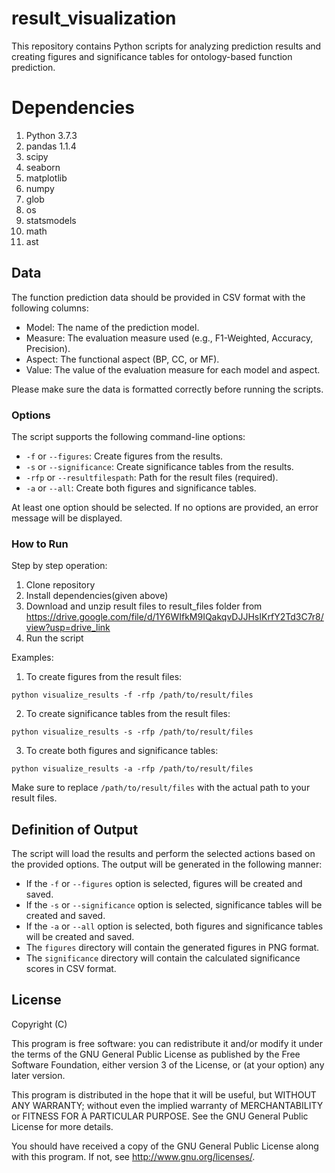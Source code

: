 # result_visualization

This repository contains Python scripts for analyzing prediction results and creating figures and significance tables for ontology-based function prediction.

# Dependencies
 1.	Python 3.7.3
 2.	pandas 1.1.4
 3.	scipy
 4.	seaborn
 5.	matplotlib
 6.	numpy
 7.	glob
 8.	os
 9.	statsmodels
 10.	math
 11.	ast

## Data

The function prediction data should be provided in CSV format with the following columns:

- Model: The name of the prediction model.
- Measure: The evaluation measure used (e.g., F1-Weighted, Accuracy, Precision).
- Aspect: The functional aspect (BP, CC, or MF).
- Value: The value of the evaluation measure for each model and aspect.

Please make sure the data is formatted correctly before running the scripts.

### Options

The script supports the following command-line options:

- `-f` or `--figures`: Create figures from the results.
- `-s` or `--significance`: Create significance tables from the results.
- `-rfp` or `--resultfilespath`: Path for the result files (required).
- `-a` or `--all`: Create both figures and significance tables.

At least one option should be selected. If no options are provided, an error message will be displayed.

### How to Run

Step by step operation:
  1. Clone repository
  2. Install dependencies(given above)
  3. Download and unzip result files to result_files folder from https://drive.google.com/file/d/1Y6WIfkM9IQakqvDJJHsIKrfY2Td3C7r8/view?usp=drive_link
  4. Run the script

Examples:

1. To create figures from the result files:

```
python visualize_results -f -rfp /path/to/result/files
```

2. To create significance tables from the result files:

```
python visualize_results -s -rfp /path/to/result/files
```

3. To create both figures and significance tables:

```
python visualize_results -a -rfp /path/to/result/files
```

Make sure to replace `/path/to/result/files` with the actual path to your result files.

## Definition of Output

The script will load the results and perform the selected actions based on the provided options. The output will be generated in the following manner:

- If the `-f` or `--figures` option is selected, figures will be created and saved.
- If the `-s` or `--significance` option is selected, significance tables will be created and saved.
- If the `-a` or `--all` option is selected, both figures and significance tables will be created and saved.
- The `figures` directory will contain the generated figures in PNG format.
- The `significance` directory will contain the calculated significance scores in CSV format.

## License

Copyright (C)

This program is free software: you can redistribute it and/or modify it under the terms of the GNU General Public License as published by the Free Software Foundation, either version 3 of the License, or (at your option) any later version.

This program is distributed in the hope that it will be useful, but WITHOUT ANY WARRANTY; without even the implied warranty of MERCHANTABILITY or FITNESS FOR A PARTICULAR PURPOSE. See the GNU General Public License for more details.

You should have received a copy of the GNU General Public License along with this program. If not, see http://www.gnu.org/licenses/.
